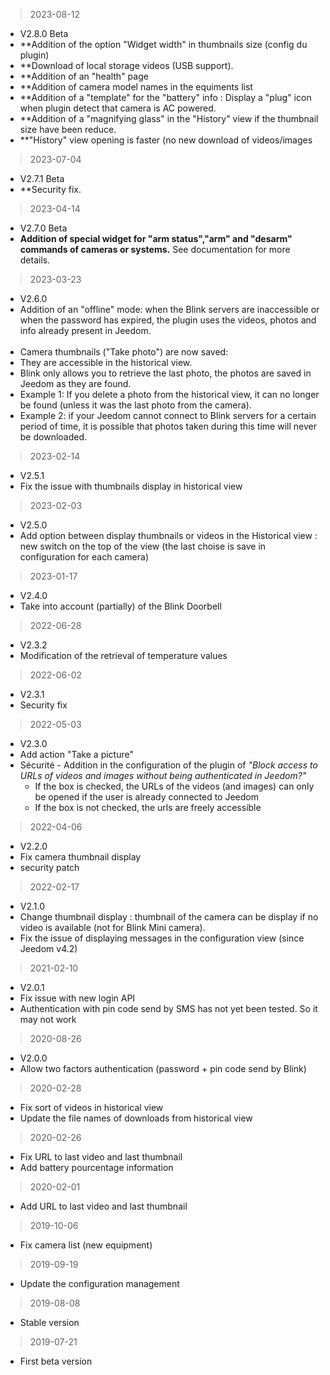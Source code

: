 > 2023-08-12
  + V2.8.0 Beta
  + **Addition of the option "Widget width" in thumbnails size (config du plugin)
  + **Download of local storage videos (USB support).
  + **Addition of an "health" page
  + **Addition of camera model names in the equiments list
  + **Addition of a "template" for the "battery" info : Display a "plug" icon when plugin detect that camera is AC powered.
  + **Addition of a "magnifying glass" in the "History" view if the thumbnail size have been reduce.
  + **"History" view opening is faster (no new download of videos/images

> 2023-07-04
  + V2.7.1 Beta
  + **Security fix.

> 2023-04-14
  + V2.7.0 Beta
  + **Addition of special widget for "arm status","arm" and "desarm" commands of cameras or systems.** See documentation for more details.

> 2023-03-23
  + V2.6.0
  + Addition of an "offline" mode: when the Blink servers are inaccessible or when the password has expired, the plugin uses the videos, photos and info already present in Jeedom.
  <br><br>
  + Camera thumbnails ("Take photo") are now saved:
  + They are accessible in the historical view.
  + Blink only allows you to retrieve the last photo, the photos are saved in Jeedom as they are found.
  + Example 1: If you delete a photo from the historical view, it can no longer be found (unless it was the last photo from the camera).
  + Example 2: if your Jeedom cannot connect to Blink servers for a certain period of time, it is possible that photos taken during this time will never be downloaded.
  
> 2023-02-14
  + V2.5.1
  + Fix the issue with thumbnails display in historical view

> 2023-02-03
  + V2.5.0
  + Add option between display thumbnails or videos in the Historical view : new switch on the top of the view (the last choise is save in configuration for each camera)

> 2023-01-17
  + V2.4.0
  + Take into account (partially) of the Blink Doorbell

> 2022-06-28
  + V2.3.2
  + Modification of the retrieval of temperature values

> 2022-06-02
  + V2.3.1
  + Security fix
  
> 2022-05-03
  + V2.3.0
  + Add action "Take a picture"
  + Sécurité - Addition in the configuration of the plugin of _"Block access to URLs of videos and images without being authenticated in Jeedom?"_
    - If the box is checked, the URLs of the videos (and images) can only be opened if the user is already connected to Jeedom
    - If the box is not checked, the urls are freely accessible

> 2022-04-06
  + V2.2.0
  + Fix camera thumbnail display
  + security patch

> 2022-02-17
  + V2.1.0
  + Change thumbnail display : thumbnail of the camera can be display if no video is available (not for Blink Mini camera).
  + Fix the issue of displaying messages in the configuration view (since Jeedom v4.2)
  
  > 2021-02-10
  + V2.0.1
  + Fix issue with new login API
  + Authentication with pin code send by SMS has not yet been tested. So it may not work

> 2020-08-26
  + V2.0.0
  + Allow two factors authentication (password + pin code send by Blink)

> 2020-02-28
  + Fix sort of videos in historical view
  + Update the file names of downloads from historical view

> 2020-02-26
  + Fix URL to last video and last thumbnail
  + Add battery pourcentage information 

> 2020-02-01 
  + Add URL to last video and last thumbnail

> 2019-10-06
  + Fix camera list (new equipment)

> 2019-09-19
  + Update the configuration management

> 2019-08-08
  + Stable version

> 2019-07-21
  + First beta version 
